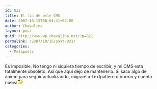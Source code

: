 ```yaml
---
id: 821
title: El fin de este CMS
date: 2007-10-15T08:04:41+02:00
author: Chavalina
layout: post
guid: http://www.wp.chavalina.net/?p=821
permalink: /2007/10/15/post-821/
categories:
  - Metaposts
---
```

Es imposible. No tengo ni siquiera tiempo de escribir, y mi CMS está totalmente obsoleto. As&iacute; que aqu&iacute; dejo de mantenerlo. Si saco algo de ánimo para seguir actualizando, migraré a Textpattern o borr&oacute;n y cuenta nueva![emo](/imagenes/emoticonos/pensativo.gif)